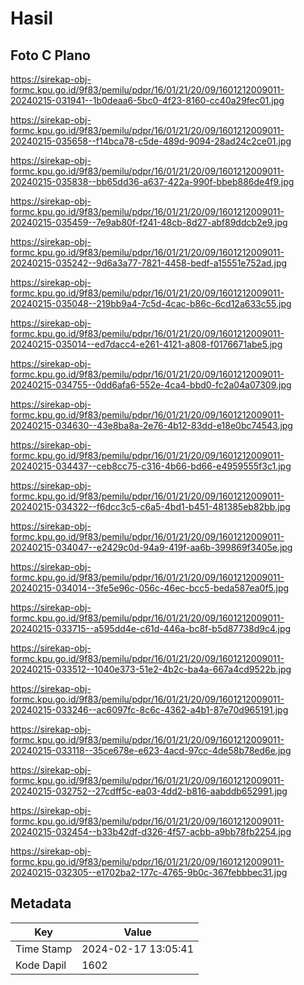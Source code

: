 # Hasil

## Foto C Plano

https://sirekap-obj-formc.kpu.go.id/9f83/pemilu/pdpr/16/01/21/20/09/1601212009011-20240215-031941--1b0deaa6-5bc0-4f23-8160-cc40a29fec01.jpg

https://sirekap-obj-formc.kpu.go.id/9f83/pemilu/pdpr/16/01/21/20/09/1601212009011-20240215-035658--f14bca78-c5de-489d-9094-28ad24c2ce01.jpg

https://sirekap-obj-formc.kpu.go.id/9f83/pemilu/pdpr/16/01/21/20/09/1601212009011-20240215-035838--bb65dd36-a637-422a-990f-bbeb886de4f9.jpg

https://sirekap-obj-formc.kpu.go.id/9f83/pemilu/pdpr/16/01/21/20/09/1601212009011-20240215-035459--7e9ab80f-f241-48cb-8d27-abf89ddcb2e9.jpg

https://sirekap-obj-formc.kpu.go.id/9f83/pemilu/pdpr/16/01/21/20/09/1601212009011-20240215-035242--9d6a3a77-7821-4458-bedf-a15551e752ad.jpg

https://sirekap-obj-formc.kpu.go.id/9f83/pemilu/pdpr/16/01/21/20/09/1601212009011-20240215-035048--219bb9a4-7c5d-4cac-b86c-6cd12a633c55.jpg

https://sirekap-obj-formc.kpu.go.id/9f83/pemilu/pdpr/16/01/21/20/09/1601212009011-20240215-035014--ed7dacc4-e261-4121-a808-f0176671abe5.jpg

https://sirekap-obj-formc.kpu.go.id/9f83/pemilu/pdpr/16/01/21/20/09/1601212009011-20240215-034755--0dd6afa6-552e-4ca4-bbd0-fc2a04a07309.jpg

https://sirekap-obj-formc.kpu.go.id/9f83/pemilu/pdpr/16/01/21/20/09/1601212009011-20240215-034630--43e8ba8a-2e76-4b12-83dd-e18e0bc74543.jpg

https://sirekap-obj-formc.kpu.go.id/9f83/pemilu/pdpr/16/01/21/20/09/1601212009011-20240215-034437--ceb8cc75-c316-4b66-bd66-e4959555f3c1.jpg

https://sirekap-obj-formc.kpu.go.id/9f83/pemilu/pdpr/16/01/21/20/09/1601212009011-20240215-034322--f6dcc3c5-c6a5-4bd1-b451-481385eb82bb.jpg

https://sirekap-obj-formc.kpu.go.id/9f83/pemilu/pdpr/16/01/21/20/09/1601212009011-20240215-034047--e2429c0d-94a9-419f-aa6b-399869f3405e.jpg

https://sirekap-obj-formc.kpu.go.id/9f83/pemilu/pdpr/16/01/21/20/09/1601212009011-20240215-034014--3fe5e96c-056c-46ec-bcc5-beda587ea0f5.jpg

https://sirekap-obj-formc.kpu.go.id/9f83/pemilu/pdpr/16/01/21/20/09/1601212009011-20240215-033715--a595dd4e-c61d-446a-bc8f-b5d87738d9c4.jpg

https://sirekap-obj-formc.kpu.go.id/9f83/pemilu/pdpr/16/01/21/20/09/1601212009011-20240215-033512--1040e373-51e2-4b2c-ba4a-667a4cd9522b.jpg

https://sirekap-obj-formc.kpu.go.id/9f83/pemilu/pdpr/16/01/21/20/09/1601212009011-20240215-033246--ac6097fc-8c6c-4362-a4b1-87e70d965191.jpg

https://sirekap-obj-formc.kpu.go.id/9f83/pemilu/pdpr/16/01/21/20/09/1601212009011-20240215-033118--35ce678e-e623-4acd-97cc-4de58b78ed6e.jpg

https://sirekap-obj-formc.kpu.go.id/9f83/pemilu/pdpr/16/01/21/20/09/1601212009011-20240215-032752--27cdff5c-ea03-4dd2-b816-aabddb652991.jpg

https://sirekap-obj-formc.kpu.go.id/9f83/pemilu/pdpr/16/01/21/20/09/1601212009011-20240215-032454--b33b42df-d326-4f57-acbb-a9bb78fb2254.jpg

https://sirekap-obj-formc.kpu.go.id/9f83/pemilu/pdpr/16/01/21/20/09/1601212009011-20240215-032305--e1702ba2-177c-4765-9b0c-367febbbec31.jpg


## Metadata

| Key        | Value               |
| ---------- | ------------------- |
| Time Stamp | 2024-02-17 13:05:41 |
| Kode Dapil | 1602                |



